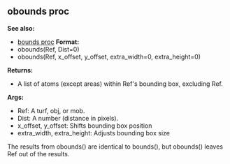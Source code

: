 ## obounds proc
**See also:**
+   [bounds proc](/ref/proc/bounds.md) <!-- -->
**Format:**
+   obounds(Ref, Dist=0)
+   obounds(Ref, x_offset, y_offset, extra_width=0, extra_height=0)
<!-- -->
**Returns:**
+   A list of atoms (except areas) within Ref\'s bounding box, excluding
    Ref.
<!-- -->
**Args:**
+   Ref: A turf, obj, or mob.
+   Dist: A number (distance in pixels).
+   x_offset, y_offset: Shifts bounding box position
+   extra_width, extra_height: Adjusts bounding box size


The results from obounds() are identical to bounds(), but
obounds() leaves Ref out of the results.